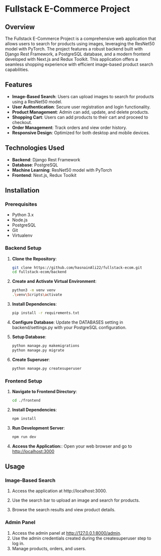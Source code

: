 # Fullstack E-Commerce Project

## Overview
The Fullstack E-Commerce Project is a comprehensive web application that allows users to search for products using images, leveraging the ResNet50 model with PyTorch. The project features a robust backend built with Django Rest Framework, a PostgreSQL database, and a modern frontend developed with Next.js and Redux Toolkit. This application offers a seamless shopping experience with efficient image-based product search capabilities.

## Features
- **Image-Based Search**: Users can upload images to search for products using a ResNet50 model.
- **User Authentication**: Secure user registration and login functionality.
- **Product Management**: Admin can add, update, and delete products.
- **Shopping Cart**: Users can add products to their cart and proceed to checkout.
- **Order Management**: Track orders and view order history.
- **Responsive Design**: Optimized for both desktop and mobile devices.

## Technologies Used
- **Backend**: Django Rest Framework
- **Database**: PostgreSQL
- **Machine Learning**: ResNet50 model with PyTorch
- **Frontend**: Next.js, Redux Toolkit


## Installation

### Prerequisites
- Python 3.x
- Node.js
- PostgreSQL
- Git
- Virtualenv

### Backend Setup
1. **Clone the Repository**:

   ```bash
   git clone https://github.com/hasnainAli22/fullstack-ecom.git
   cd fullstack-ecom/backend
   ```

2. **Create and Activate Virtual Environment**:

   ```bash
   python3 -m venv venv
   .\venv\Scripts\activate
   ```

3. **Install Dependencies**:
    ```bash
    pip install -r requirements.txt
    ```

4. **Configure Database**:
    Update the DATABASES setting in backend/settings.py with your PostgreSQL configuration.

5. **Setup Database**:
    ```bash
    python manage.py makemigrations
    python manage.py migrate
    ```

6. **Create Superuser**:
    ```bash
    python manage.py createsuperuser
    ```

### Frontend Setup

1. **Navigate to Frontend Directory**:
    ```bash
    cd ./frontend
    ```
2. **Install Dependencies**:
    ```bash
    npm install
    ```
3. **Run Development Server**:
    ```bash
    npm run dev
    ```
4. **Access the Application:**:
    Open your web browser and go to [http://localhost:3000]()

## Usage
### Image-Based Search
1. Access the application at http://localhost:3000.
2. Use the search bar to upload an image and search for products.

3. Browse the search results and view product details.

### Admin Panel
1. Access the admin panel at http://127.0.0.1:8000/admin.
2. Use the admin credentials created during the createsuperuser step to log in.
3. Manage products, orders, and users.




